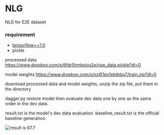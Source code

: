 # NLG
NLG for E2E dataset 

### requirement ###
- [tensorflow==1.0](https://github.com/tensorflow/tensorflow/tree/r1.0)
- pickle


processed data https://www.dropbox.com/s/6fdr5tjmbsios2e/raw_data.pickle?dl=0

model weights https://www.dropbox.com/s/xzj61pv1ektbbq7/train.zip?dl=0

download processed data and model weights, unzip the zip file, put them in the directory

dagger.py restore model then evaluate dev data one by one as the same order in the dev data. 

result.txt is the model's dev data evaluation. baseline_result.txt is the official baseline generation.

![result is 67.7](https://github.com/superthierry/NLG/blob/master/result.png)
